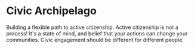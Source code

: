 # Civic Archipelago
Building a flexible path to active citizenship. Active citizenship is not a process! It's a state of mind, and belief that your actions can change your communities. Civic engagement should be different for different people.
